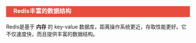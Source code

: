 <h3 style="padding-bottom:6px; padding-left:20px; color:#ffffff; background-color:#E74C3C;">Redis丰富的数据结构</h3>

Redis是基于 **内存** 的 key-value 数据库，距离操作系统更近，存取性能更好。它不仅速度快，而且提供丰富的数据结构。

